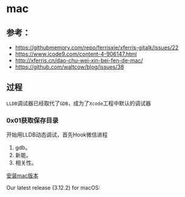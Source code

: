 









# mac



## 参考：

-  https://githubmemory.com/repo/ferrisxie/xferris-gitalk/issues/22
- https://www.icode9.com/content-4-906147.html
- http://xferris.cn/dao-chu-wei-xin-bei-fen-de-mac/
- https://github.com/waltcow/blog/issues/38









## 过程



`LLDB`调试器已经取代了`GDB`，成为了`Xcode`工程中默认的调试器

### 0x01获取保存目录

开始用LLDB动态调试，首先Hook微信进程



1. gdb。
2. 新能。
3. 相关性。





[安装mac版本](https://sqlitebrowser.org/dl/) 

Our latest release (3.12.2) for macOS:





